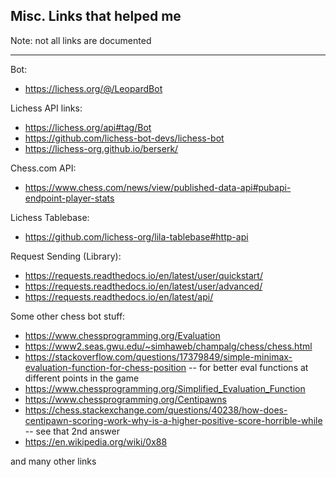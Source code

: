 ## Misc. Links that helped me 

Note: not all links are documented


---

Bot:
- https://lichess.org/@/LeopardBot


Lichess API links:    
- https://lichess.org/api#tag/Bot   
- https://github.com/lichess-bot-devs/lichess-bot   
- https://lichess-org.github.io/berserk/   

Chess.com API:
- https://www.chess.com/news/view/published-data-api#pubapi-endpoint-player-stats

Lichess Tablebase:
- https://github.com/lichess-org/lila-tablebase#http-api

Request Sending (Library):
- https://requests.readthedocs.io/en/latest/user/quickstart/
- https://requests.readthedocs.io/en/latest/user/advanced/
- https://requests.readthedocs.io/en/latest/api/

Some other chess bot stuff:
- https://www.chessprogramming.org/Evaluation
- https://www2.seas.gwu.edu/~simhaweb/champalg/chess/chess.html
- https://stackoverflow.com/questions/17379849/simple-minimax-evaluation-function-for-chess-position -- for better eval functions at different points in the game
- https://www.chessprogramming.org/Simplified_Evaluation_Function
- https://www.chessprogramming.org/Centipawns
- https://chess.stackexchange.com/questions/40238/how-does-centipawn-scoring-work-why-is-a-higher-positive-score-horrible-while -- see that 2nd answer
- https://en.wikipedia.org/wiki/0x88


and many other links